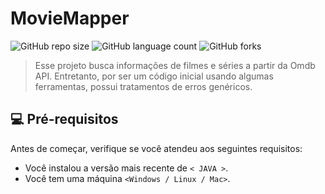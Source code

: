 # MovieMapper

![GitHub repo size](https://img.shields.io/github/repo-size/enzohubner/MovieMapper?style=for-the-badge)
![GitHub language count](https://img.shields.io/github/languages/count/enzohubner/MovieMapper?style=for-the-badge)
![GitHub forks](https://img.shields.io/github/forks/enzohubner/MovieMapper?style=for-the-badge)

> Esse projeto busca informações de filmes e séries a partir da Omdb API. Entretanto, por ser um código inicial usando algumas ferramentas, possui tratamentos de erros genéricos.

## 💻 Pré-requisitos

Antes de começar, verifique se você atendeu aos seguintes requisitos:

- Você instalou a versão mais recente de `< JAVA >`.
- Você tem uma máquina `<Windows / Linux / Mac>`.

    
